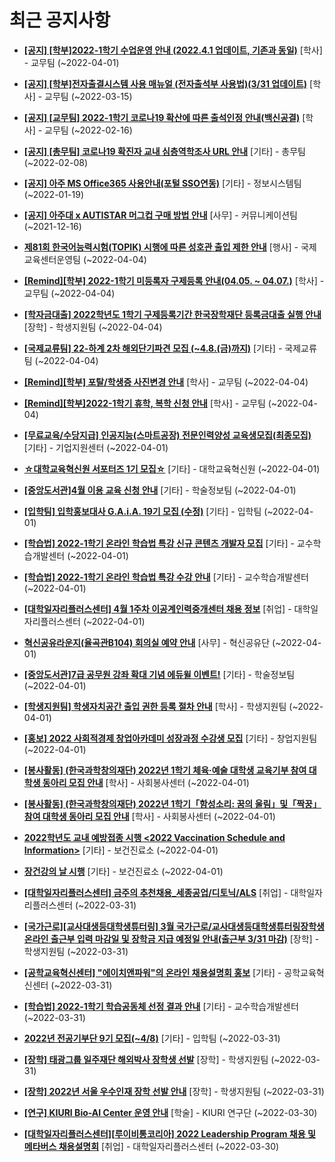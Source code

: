 # 최근 공지사항

* **[[공지] [학부]2022-1학기 수업운영 안내 (2022.4.1 업데이트, 기존과 동일)](http://ajou.ac.kr/kr/ajou/notice.do?mode=view&amp;articleNo=193409&amp;article.offset=0&amp;articleLimit=30)**
 [학사] - 교무팀 (~2022-04-01)

* **[[공지] [학부]전자출결시스템 사용 매뉴얼 (전자출석부 사용법)(3/31 업데이트)](http://ajou.ac.kr/kr/ajou/notice.do?mode=view&amp;articleNo=192571&amp;article.offset=0&amp;articleLimit=30)**
 [학사] - 교무팀 (~2022-03-15)

* **[[공지] [교무팀] 2022-1학기 코로나19 확산에 따른 출석인정 안내(백신공결)](http://ajou.ac.kr/kr/ajou/notice.do?mode=view&amp;articleNo=180913&amp;article.offset=0&amp;articleLimit=30)**
 [학사] - 교무팀 (~2022-02-16)

* **[[공지] [총무팀] 코로나19 확진자 교내 심층역학조사 URL 안내](http://ajou.ac.kr/kr/ajou/notice.do?mode=view&amp;articleNo=180493&amp;article.offset=0&amp;articleLimit=30)**
 [기타] - 총무팀 (~2022-02-08)

* **[[공지] 아주 MS Office365 사용안내(포털 SSO연동)](http://ajou.ac.kr/kr/ajou/notice.do?mode=view&amp;articleNo=179802&amp;article.offset=0&amp;articleLimit=30)**
 [기타] - 정보시스템팀 (~2022-01-19)

* **[[공지] 아주대 x AUTISTAR 머그컵 구매 방법 안내](http://ajou.ac.kr/kr/ajou/notice.do?mode=view&amp;articleNo=147976&amp;article.offset=0&amp;articleLimit=30)**
 [사무] - 커뮤니케이션팀 (~2021-12-16)

* **[제81회 한국어능력시험(TOPIK) 시행에 따른 성호관 출입 제한 안내](http://ajou.ac.kr/kr/ajou/notice.do?mode=view&amp;articleNo=193539&amp;article.offset=0&amp;articleLimit=30)**
 [행사] - 국제교육센터운영팀 (~2022-04-04)

* **[[Remind][학부] 2022-1학기 미등록자 구제등록 안내(04.05. ~ 04.07.)](http://ajou.ac.kr/kr/ajou/notice.do?mode=view&amp;articleNo=193521&amp;article.offset=0&amp;articleLimit=30)**
 [학사] - 교무팀 (~2022-04-04)

* **[[학자금대출] 2022학년도 1학기 구제등록기간 한국장학재단 등록금대출 실행 안내](http://ajou.ac.kr/kr/ajou/notice.do?mode=view&amp;articleNo=193519&amp;article.offset=0&amp;articleLimit=30)**
 [장학] - 학생지원팀 (~2022-04-04)

* **[[국제교류팀] 22-하계 2차 해외단기파견 모집 (~4.8.(금)까지)](http://ajou.ac.kr/kr/ajou/notice.do?mode=view&amp;articleNo=193513&amp;article.offset=0&amp;articleLimit=30)**
 [기타] - 국제교류팀 (~2022-04-04)

* **[[Remind][학부] 포탈/학생증 사진변경 안내](http://ajou.ac.kr/kr/ajou/notice.do?mode=view&amp;articleNo=193511&amp;article.offset=0&amp;articleLimit=30)**
 [학사] - 교무팀 (~2022-04-04)

* **[[Remind][학부]2022-1학기 휴학, 복학 신청 안내](http://ajou.ac.kr/kr/ajou/notice.do?mode=view&amp;articleNo=193510&amp;article.offset=0&amp;articleLimit=30)**
 [학사] - 교무팀 (~2022-04-04)

* **[[무료교육/수당지급] 인공지능(스마트공장) 전문인력양성 교육생모집(최종모집)](http://ajou.ac.kr/kr/ajou/notice.do?mode=view&amp;articleNo=193471&amp;article.offset=0&amp;articleLimit=30)**
 [기타] - 기업지원센터 (~2022-04-01)

* **[☆대학교육혁신원 서포터즈 1기 모집☆](http://ajou.ac.kr/kr/ajou/notice.do?mode=view&amp;articleNo=193470&amp;article.offset=0&amp;articleLimit=30)**
 [기타] - 대학교육혁신원 (~2022-04-01)

* **[[중앙도서관]4월 이용 교육 신청 안내](http://ajou.ac.kr/kr/ajou/notice.do?mode=view&amp;articleNo=193447&amp;article.offset=0&amp;articleLimit=30)**
 [기타] - 학술정보팀 (~2022-04-01)

* **[[입학팀] 입학홍보대사 G.A.i.A. 19기 모집 (수정)](http://ajou.ac.kr/kr/ajou/notice.do?mode=view&amp;articleNo=193438&amp;article.offset=0&amp;articleLimit=30)**
 [기타] - 입학팀 (~2022-04-01)

* **[[학습법] 2022-1학기 온라인 학습법 특강 신규 콘텐츠 개발자 모집](http://ajou.ac.kr/kr/ajou/notice.do?mode=view&amp;articleNo=193436&amp;article.offset=0&amp;articleLimit=30)**
 [기타] - 교수학습개발센터 (~2022-04-01)

* **[[학습법] 2022-1학기 온라인 학습법 특강 수강 안내](http://ajou.ac.kr/kr/ajou/notice.do?mode=view&amp;articleNo=193435&amp;article.offset=0&amp;articleLimit=30)**
 [기타] - 교수학습개발센터 (~2022-04-01)

* **[[대학일자리플러스센터] 4월 1주차 이공계인력중개센터 채용 정보](http://ajou.ac.kr/kr/ajou/notice.do?mode=view&amp;articleNo=193423&amp;article.offset=0&amp;articleLimit=30)**
 [취업] - 대학일자리플러스센터 (~2022-04-01)

* **[혁신공유라운지(율곡관B104) 회의실 예약 안내](http://ajou.ac.kr/kr/ajou/notice.do?mode=view&amp;articleNo=193422&amp;article.offset=0&amp;articleLimit=30)**
 [사무] - 혁신공유단 (~2022-04-01)

* **[[중앙도서관]7급 공무원 강좌 확대 기념 에듀윌 이벤트!](http://ajou.ac.kr/kr/ajou/notice.do?mode=view&amp;articleNo=193418&amp;article.offset=0&amp;articleLimit=30)**
 [기타] - 학술정보팀 (~2022-04-01)

* **[[학생지원팀] 학생자치공간 출입 권한 등록 절차 안내](http://ajou.ac.kr/kr/ajou/notice.do?mode=view&amp;articleNo=193413&amp;article.offset=0&amp;articleLimit=30)**
 [학사] - 학생지원팀 (~2022-04-01)

* **[[홍보] 2022 사회적경제 창업아카데미 성장과정 수강생 모집](http://ajou.ac.kr/kr/ajou/notice.do?mode=view&amp;articleNo=193408&amp;article.offset=0&amp;articleLimit=30)**
 [기타] - 창업지원팀 (~2022-04-01)

* **[[봉사활동] (한국과학창의재단) 2022년 1학기 체육·예술 대학생 교육기부 참여 대학생 동아리 모집 안내](http://ajou.ac.kr/kr/ajou/notice.do?mode=view&amp;articleNo=193405&amp;article.offset=0&amp;articleLimit=30)**
 [학사] - 사회봉사센터 (~2022-04-01)

* **[[봉사활동] (한국과학창의재단) 2022년 1학기「함성소리: 꿈의 울림」및「짝꿍」참여 대학생 동아리 모집 안내](http://ajou.ac.kr/kr/ajou/notice.do?mode=view&amp;articleNo=193403&amp;article.offset=0&amp;articleLimit=30)**
 [학사] - 사회봉사센터 (~2022-04-01)

* **[2022학년도 교내 예방접종 시행 &lt;2022 Vaccination Schedule and Information&gt;](http://ajou.ac.kr/kr/ajou/notice.do?mode=view&amp;articleNo=193400&amp;article.offset=0&amp;articleLimit=30)**
 [기타] - 보건진료소 (~2022-04-01)

* **[장건강의 날 시행](http://ajou.ac.kr/kr/ajou/notice.do?mode=view&amp;articleNo=193397&amp;article.offset=0&amp;articleLimit=30)**
 [기타] - 보건진료소 (~2022-04-01)

* **[[대학일자리플러스센터] 금주의 추천채용_세종공업/디토닉/ALS](http://ajou.ac.kr/kr/ajou/notice.do?mode=view&amp;articleNo=193370&amp;article.offset=0&amp;articleLimit=30)**
 [취업] - 대학일자리플러스센터 (~2022-03-31)

* **[[국가근로][교사대생등대학생튜터링] 3월 국가근로/교사대생등대학생튜터링장학생 온라인 출근부 입력 마감일 및 장학금 지급 예정일 안내(출근부 3/31 마감)](http://ajou.ac.kr/kr/ajou/notice.do?mode=view&amp;articleNo=193369&amp;article.offset=0&amp;articleLimit=30)**
 [장학] - 학생지원팀 (~2022-03-31)

* **[[공학교육혁신센터] &quot;에이치앤파워&quot;의 온라인 채용설명회 홍보](http://ajou.ac.kr/kr/ajou/notice.do?mode=view&amp;articleNo=193361&amp;article.offset=0&amp;articleLimit=30)**
 [기타] - 공학교육혁신센터 (~2022-03-31)

* **[[학습법] 2022-1학기 학습공동체 선정 결과 안내](http://ajou.ac.kr/kr/ajou/notice.do?mode=view&amp;articleNo=193360&amp;article.offset=0&amp;articleLimit=30)**
 [기타] - 교수학습개발센터 (~2022-03-31)

* **[2022년 전공기부단 9기 모집(~4/8)](http://ajou.ac.kr/kr/ajou/notice.do?mode=view&amp;articleNo=193348&amp;article.offset=0&amp;articleLimit=30)**
 [기타] - 입학팀 (~2022-03-31)

* **[[장학] 태광그룹 일주재단 해외박사 장학생 선발](http://ajou.ac.kr/kr/ajou/notice.do?mode=view&amp;articleNo=193347&amp;article.offset=0&amp;articleLimit=30)**
 [장학] - 학생지원팀 (~2022-03-31)

* **[[장학] 2022년 서울 우수인재 장학 선발 안내](http://ajou.ac.kr/kr/ajou/notice.do?mode=view&amp;articleNo=193345&amp;article.offset=0&amp;articleLimit=30)**
 [장학] - 학생지원팀 (~2022-03-31)

* **[[연구] KIURI Bio-AI Center 운영 안내](http://ajou.ac.kr/kr/ajou/notice.do?mode=view&amp;articleNo=193323&amp;article.offset=0&amp;articleLimit=30)**
 [학술] - KIURI 연구단 (~2022-03-30)

* **[[대학일자리플러스센터][루이비통코리아] 2022 Leadership Program 채용 및 메타버스 채용설명회](http://ajou.ac.kr/kr/ajou/notice.do?mode=view&amp;articleNo=193320&amp;article.offset=0&amp;articleLimit=30)**
 [취업] - 대학일자리플러스센터 (~2022-03-30)
